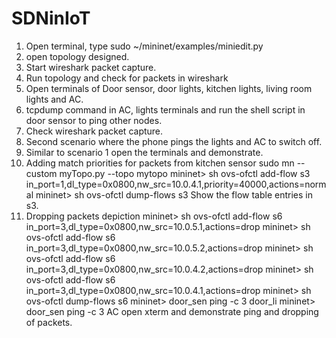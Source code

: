 # SDNinIoT
1. Open terminal, type sudo ~/mininet/examples/miniedit.py
2. open topology designed.
3. Start wireshark packet capture.
4. Run topology and check for packets in wireshark
5. Open terminals of Door sensor, door lights, kitchen lights, living room lights and AC.
6. tcpdump command in AC, lights terminals and run the shell script in door sensor to ping other nodes.
7. Check wireshark packet capture.
8. Second scenario where the phone pings the lights and AC to switch off.
9. Similar to scenario 1 open the terminals and demonstrate. 
10. Adding match priorities for packets from kitchen sensor
	sudo mn --custom myTopo.py --topo mytopo
	mininet> sh ovs-ofctl add-flow s3 in_port=1,dl_type=0x0800,nw_src=10.0.4.1,priority=40000,actions=normal
	mininet> sh ovs-ofctl dump-flows s3
Show the flow table entries in s3.
11. Dropping packets depiction
	mininet> sh ovs-ofctl add-flow s6 in_port=3,dl_type=0x0800,nw_src=10.0.5.1,actions=drop
	mininet> sh ovs-ofctl add-flow s6 in_port=3,dl_type=0x0800,nw_src=10.0.5.2,actions=drop
	mininet> sh ovs-ofctl add-flow s6 in_port=3,dl_type=0x0800,nw_src=10.0.4.2,actions=drop
	mininet> sh ovs-ofctl add-flow s6 in_port=3,dl_type=0x0800,nw_src=10.0.4.1,actions=drop
	mininet> sh ovs-ofctl dump-flows s6
	mininet> door_sen ping -c 3 door_li
	mininet> door_sen ping -c 3 AC
open xterm and demonstrate ping and dropping of packets.
